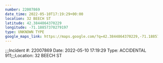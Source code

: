 ```yaml
---
number: 22007869
date_time: 2022-05-10T17:19:29+00:00
location: 32 BEECH ST
latitude: 42.3844864370229
longitude: -71.18857370279197
type: UNKNOWN TYPE
google_maps_link: https://maps.google.com/?q=42.3844864370229,-71.18857370279197
---
```


;;;Incident #: 22007869   Date: 2022-05-10 17:19:29   Type: ACCIDENTAL 911;;;Location: 32 BEECH ST
